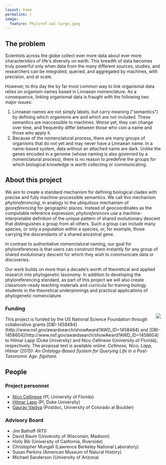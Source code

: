 ```yaml
---
layout: home
permalink: /
image:
  feature: Phyloref-owl-large.jpeg
---
```



## The problem

Scientists across the globe collect ever more data about ever more
characteristics of life's diversity on earth. This breadth of data
becomes truly powerful only when data from the many different sources,
studies, and researchers can be integrated, queried, and aggregated
by machines, with precision, and at scale.

However, to this day the by far most common way to link organismal
data relies on organism names based in Linnaean nomenclature. As a
consequence, linking organismal data is fraught with the following two
major issues:

1. Linnaean names are not simply labels, but carry meaning
   ("semantics") by defining which organisms are and which are not
   included. These semantics are inaccessible to machines. Worse yet,
   they can change over time, and frequently differ between those who
   coin a name and those who apply it.
2. Because of the nomenclatural process, there are many groups of
   organisms that do not yet and may never have a Linnaean name. In a
   name-based system, data without an attached name are dark. Unlike
   the genes encoded in a genome (whose naming is also governed by a
   nomenclatural process), there is no reason to predefine the groups
   for which biological knowledge is worth collecting or
   communicating.

## About this project

We aim to create a standard mechanism for defining biological clades
with precise and fully machine-processible semantics. We call this
mechanism _phyloreferencing_, in analogy to the ubiquitous mechanism
of _georeferencing_ for geographic places. Instead of geocoordinates
as the computable reference expression, _phyloreferences_ use a
machine-interpretable definition of the unique pattern of shared
evolutionary descent that distinguishes a group from all others. Such
a group can include many species, or only a population within a
species, or, for example, those carrying the descendants of a shared
ancestral gene.

In contrast to authoritative nomenclatural naming, our goal for
phyloreferences is that users can construct them instantly for any
group of shared evolutionary descent for which they wish to
communicate data or discoveries.

Our work builds on more than a decade’s worth of theoretical and
applied research into phylogenetic taxonomy. In addition to developing
the phyloreferencing standard, as part of this project we will also
create classroom-ready teaching materials and curricula for training
biology students in the theoretical underpinnings and practical
applications of phylogenetic nomenclature.

### Funding

<div style="float: right; max-width: 128px; margin-top:
-10px;"><img src="http://www.nsf.gov/images/logos/nsf1.jpg"/></div>
This project is funded by the US National Science Foundation through
collaborative grants
[DBI-1458484](http://www.nsf.gov/awardsearch/showAward?AWD_ID=1458484)
and
[DBI-1458604](http://www.nsf.gov/awardsearch/showAward?AWD_ID=1458604)
to Hilmar Lapp (Duke University) and Nico Cellinese (University of
Florida), respectively. The proposal text is available online: <cite>Cellinese, Nico; Lapp, Hilmar (2015): An Ontology-Based System for Querying Life in a Post-Taxonomic Age. figshare. <https://dx.doi.org/10.6084/m9.figshare.1401984></cite>

## People

### Project personnel

* [Nico Cellinese](http://www.flmnh.ufl.edu/museum-voices/nico-cellinese/) (PI, University of Florida)
* [Hilmar Lapp](http://orcid.org/0000-0001-9107-0714) (PI, Duke University)
* [Gaurav Vaidya](http://www.ggvaidya.com) (Postdoc, University of Colorado at Boulder)

### Advisory Board

* Jim Balhoff (RTI)
* David Baum (University of Wisconsin, Madison)
* Holly Bik (University of California, Riverside)
* Christopher Mungall (Lawrence Berkeley National Laboratory)
* Susan Perkins (American Museum of Natural History)
* Michael Sanderson (University of Arizona)
